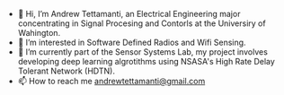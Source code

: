 
- 👋 Hi, I’m Andrew Tettamanti, an Electrical Engineering major concentrating in Signal Procesing and Contorls at the Universiry of Wahington. 
- 👀 I’m interested in Software Defined Radios and Wifi Sensing.
- 🌱 I’m currently part of the Sensor Systems Lab, my project involves developing deep learning algrotithms using NSASA's High Rate Delay Tolerant Network (HDTN).
- 📫 How to reach me andrewtettamanti@gmail.com

<!---
andrewtettamanti/andrewtettamanti is a ✨ special ✨ repository because its `README.md` (this file) appears on your GitHub profile.
You can click the Preview link to take a look at your changes.
--->

